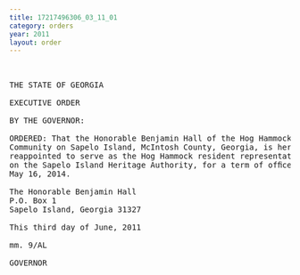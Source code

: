 ```yaml
---
title: 17217496306_03_11_01
category: orders
year: 2011
layout: order
---
```


<pre> 

THE STATE OF GEORGIA

EXECUTIVE ORDER

BY THE GOVERNOR:

ORDERED: That the Honorable Benjamin Hall of the Hog Hammock
Community on Sapelo Island, McIntosh County, Georgia, is hereby
reappointed to serve as the Hog Hammock resident representative
on the Sapelo Island Heritage Authority, for a term of ofﬁce ending
May 16, 2014.

The Honorable Benjamin Hall
P.O. Box 1
Sapelo Island, Georgia 31327

This third day of June, 2011

mm. 9/AL

GOVERNOR

</pre>
